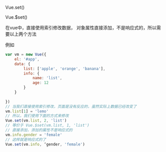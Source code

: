 Vue.set()

Vue.$set()

在vue中，直接使用索引修改数据， 对象属性直接添加，不是响应式的，所以需要以上两个方法

例如

```javascript
var vm = new Vue({
    el: '#app',
    data: {
        list: ['apple', 'orange', 'banana'],
        info: {
            name: 'list',
            age: 12
        }
    }
    
})
// 当我们直接使用索引修改，页面是没有反应的，虽然实际上数据已经改变了
vm.list[1] = 'lemo'
// 所以，我们使用下面的方式来修改
Vue.set(vm.list, 2, 'list')
// 等价于 Vue.$set(vm.list, 1, 'list')
// 直接添加，添加的属性不是响应式的
vm.info.gender = 'female'
// 这样就是响应式的了
Vue.set(vm.info, ‘gender, 'female')
```

